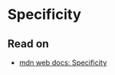 # Specificity

## Read on
- [mdn web docs: Specificity](https://developer.mozilla.org/en-US/docs/Web/CSS/Specificity)